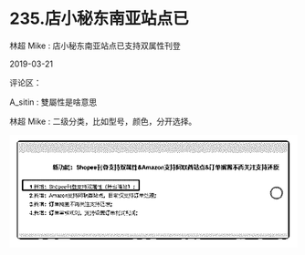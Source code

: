 # 235.店小秘东南亚站点已

林超 Mike : 店小秘东南亚站点已支持双属性刊登

2019-03-21

评论区：

A_sitin : 雙屬性是啥意思

林超 Mike : 二级分类，比如型号，颜色，分开选择。

![image](img/Image_025.png)